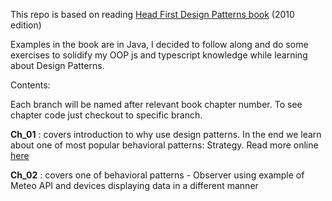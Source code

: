 This repo is based on reading [Head First Design Patterns book](https://www.oreilly.com/library/view/head-first-design/0596007124/) (2010 edition)

Examples in the book are in Java, I decided to follow along and do some exercises to solidify my OOP js and typescript knowledge while learning about Design Patterns.

Contents:

Each branch will be named after relevant book chapter number. To see chapter code just checkout to specific branch.

**Ch_01** : covers introduction to why use design patterns. In the end we learn about one of most popular behavioral patterns: Strategy. Read more online [here](https://refactoring.guru/design-patterns/strategy)

**Ch_02** : covers one of behavioral patterns - Observer using example of Meteo API and devices displaying data in a different manner
